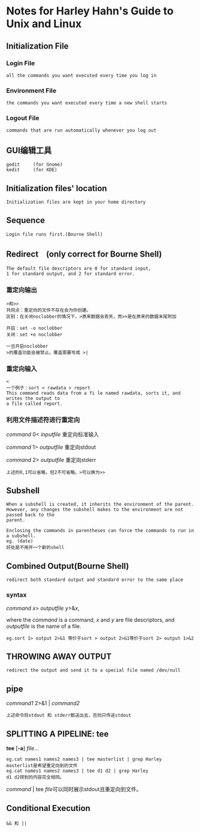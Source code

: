 # Notes for Harley Hahn's Guide to Unix and Linux

## Initialization File

### Login File
    all the commands you want executed every time you log in
### Environment File
    the commands you want executed every time a new shell starts
### Logout File
    commands that are run automatically whenever you log out

## GUI编辑工具
    gedit     (for Gnome)
    kedit     (for KDE)

## Initialization files' location
    Initialization files are kept in your home directory

## Sequence
    Login file runs first.(Bourne Shell)

##  Redirect　(only correct for Bourne Shell)
    The default file descriptors are 0 for standard input,
    1 for standard output, and 2 for standard error.

### 重定向输出    
    >和>>
    共同点：重定向的文件不存在会为你创建。
    区别：在关闭noclobber的情况下，>原来数据会丢失，而>>是在原来的数据末尾附加

    开启：set -o noclobber
    关闭：set +o noclobber

    一旦开启noclobber
    >的覆盖功能会被禁止。覆盖需要写成 >|
### 重定向输入
    
    <
    一个例子：sort < rawdata > report
    This command reads data from a fi le named rawdata, sorts it, and writes the output to
    a file called report.
### 利用文件描述符进行重定向
*command*  0<  *inputfile*     重定向标准输入

*command*  1>  *outputfile*    重定向stdout

*command*  2>  *outputfile*    重定向stderr

    上述的0,1可以省略，但2不可省略。>可以换为>>

## Subshell 
    When a subshell is created, it inherits the environment of the parent.
    However, any changes the subshell makes to the environment are not passed back to the
    parent.

    Enclosing the commands in parentheses can force the commands to run in a subshell.
    eg. (date)
    好处是不用开一个新的shell

## Combined Output(Bourne Shell)
    redirect both standard output and standard error to the same place
### syntax
*command x*> *outputfile y*>&*x*, 

where the *command* is a command, *x* and *y* are file descriptors, and *outputfile* is the name of a file.

    eg.sort 1> output 2>&1 等价于sort > output 2>&1等价于sort 2> output 1>&2

## THROWING AWAY OUTPUT
    redirect the output and send it to a special file named /dev/null

## pipe
*command1* 2>&1 | *command2*

    上述命令将stdout 和 stderr都送出去，否则只传送stdout

## SPLITTING A PIPELINE: tee

**tee** [**-a**] *file*...

    eg.cat names1 names2 names3 | tee masterlist | grep Harley
    masterlist是希望重定向到的文件
    eg.cat names1 names2 names3 | tee d1 d2 | grep Harley
    d1 d2得到的内容完全相同。

*command* | tee *file*可以同时展示stdout且重定向到文件。

## Conditional Execution

    && 和 ||